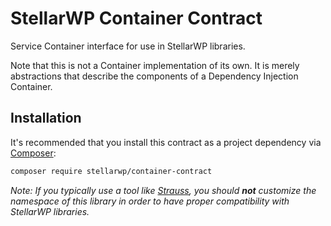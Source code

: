 # StellarWP Container Contract

Service Container interface for use in StellarWP libraries.

Note that this is not a Container implementation of its own. It is merely abstractions that describe the components of a Dependency Injection Container.

## Installation

It's recommended that you install this contract as a project dependency via [Composer](https://getcomposer.org/):

```bash
composer require stellarwp/container-contract
```

_Note: If you typically use a tool like [Strauss](https://github.com/BrianHenryIE/strauss), you should **not** customize the namespace of this library in order to have proper compatibility with StellarWP libraries._
